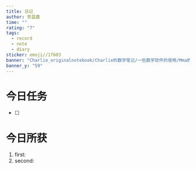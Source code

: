 ```yaml
---
title: 日记
author: 贺昌嘉
time: ""
rating: "7"
tags:
  - record
  - note
  - diary
sticker: emoji//1f603
banner: "Charlie_originalnotebook/Charlie的数学笔记/一些数学软件的使用/Mma的学习和使用/利用Mma生成的一些文件/超级三叶草1.jpg"
banner_y: "59"
---
```

# 今日任务
- [ ]  


# 今日所获
1. first:
2. second:


